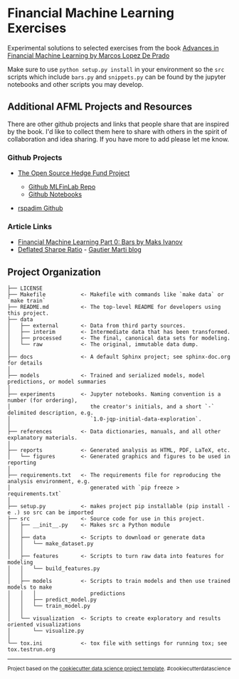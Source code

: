 Financial Machine Learning Exercises
==============================

Experimental solutions to selected exercises from the book [Advances in Financial Machine Learning by Marcos Lopez De Prado](https://www.wiley.com/en-us/Advances+in+Financial+Machine+Learning-p-9781119482109)

Make sure to use `python setup.py install` in your environment so the `src` scripts which include `bars.py` and `snippets.py` can be found by the jupyter notebooks and other scripts you may develop.

## Additional AFML Projects and Resources
There are other github projects and links that people share that are inspired by the book. I'd like to collect them here to share with others in the spirit of collaboration and idea sharing. If you have more to add please let me know. 

### Github Projects

- [The Open Source Hedge Fund Project](http://www.quantsportal.com/the-open-source-hedge-fund-project/)
	- [Github MLFinLab Repo](https://github.com/hudson-and-thames/mlfinlab)
	- [Github Notebooks](https://github.com/hudson-and-thames/research)

- [rspadim Github](https://github.com/rspadim/Adv_Fin_ML/)

### Article Links

- [Financial Machine Learning Part 0: Bars by Maks Ivanov](https://towardsdatascience.com/financial-machine-learning-part-0-bars-745897d4e4ba)
- [Deflated Sharpe Ratio](https://gmarti.gitlab.io/qfin/2018/05/30/deflated-sharpe-ratio.html) - [Gautier Marti blog](https://gmarti.gitlab.io/)


Project Organization
------------

    ├── LICENSE
    ├── Makefile           <- Makefile with commands like `make data` or `make train`
    ├── README.md          <- The top-level README for developers using this project.
    ├── data
    │   ├── external       <- Data from third party sources.
    │   ├── interim        <- Intermediate data that has been transformed.
    │   ├── processed      <- The final, canonical data sets for modeling.
    │   └── raw            <- The original, immutable data dump.
    │
    ├── docs               <- A default Sphinx project; see sphinx-doc.org for details
    │
    ├── models             <- Trained and serialized models, model predictions, or model summaries
    │
    ├── experiments        <- Jupyter notebooks. Naming convention is a number (for ordering),
    │                         the creator's initials, and a short `-` delimited description, e.g.
    │                         `1.0-jqp-initial-data-exploration`.
    │
    ├── references         <- Data dictionaries, manuals, and all other explanatory materials.
    │
    ├── reports            <- Generated analysis as HTML, PDF, LaTeX, etc.
    │   └── figures        <- Generated graphics and figures to be used in reporting
    │
    ├── requirements.txt   <- The requirements file for reproducing the analysis environment, e.g.
    │                         generated with `pip freeze > requirements.txt`
    │
    ├── setup.py           <- makes project pip installable (pip install -e .) so src can be imported
    ├── src                <- Source code for use in this project.
    │   ├── __init__.py    <- Makes src a Python module
    │   │
    │   ├── data           <- Scripts to download or generate data
    │   │   └── make_dataset.py
    │   │
    │   ├── features       <- Scripts to turn raw data into features for modeling
    │   │   └── build_features.py
    │   │
    │   ├── models         <- Scripts to train models and then use trained models to make
    │   │   │                 predictions
    │   │   ├── predict_model.py
    │   │   └── train_model.py
    │   │
    │   └── visualization  <- Scripts to create exploratory and results oriented visualizations
    │       └── visualize.py
    │
    └── tox.ini            <- tox file with settings for running tox; see tox.testrun.org


--------

<p><small>Project based on the <a target="_blank" href="https://drivendata.github.io/cookiecutter-data-science/">cookiecutter data science project template</a>. #cookiecutterdatascience</small></p>
